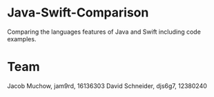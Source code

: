 # Java-Swift-Comparison
Comparing the languages features of Java and Swift including code examples.

# Team

Jacob Muchow, jam9rd, 16136303
David Schneider, djs6g7, 12380240

